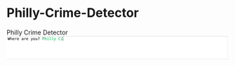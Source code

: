 # Philly-Crime-Detector
Philly Crime Detector
![GIF](https://github.com/TierraSharae/Philly-Crime-Detector/blob/master/img/demo.gif)
